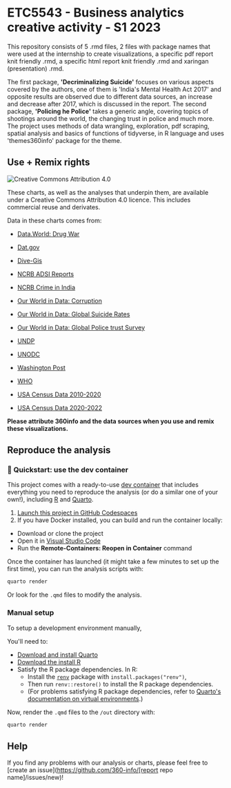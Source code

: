 # ETC5543 - Business analytics creative activity - S1 2023

This repository consists of 5 .rmd files, 2 files with package names that were used at the internship to create visualizations, a specific pdf report knit friendly .rmd, a specific html report knit friendly .rmd and xaringan (presentation) .rmd.

The first package, **'Decriminalizing Suicide'** focuses on various aspects covered by the authors, one of them is 'India's Mental Health Act 2017' and opposite results are observed due to different data sources, an increase and decrease after 2017, which is discussed in the report. The second package, **'Policing he Police'** takes a generic angle, covering topics of shootings around the world, the changing trust in police and much more. The project uses methods of data wrangling, exploration, pdf scraping, spatial analysis and basics of functions of tidyverse, in R language and uses 'themes360info' package for the theme.

## Use + Remix rights

![[Creative Commons Attribution 4.0](https://creativecommons.org/licenses/by/4.0)](https://mirrors.creativecommons.org/presskit/buttons/80x15/png/by.png)

These charts, as well as the analyses that underpin them, are available under a Creative Commons Attribution 4.0 licence. This includes commercial reuse and derivates.

<!-- Do any of the data sources fall under a different licence? If so, describe the licence and which parts of the data fall under it here! if most of it does, change the above and replace LICENCE.md too -->

Data in these charts comes from:

- [Data.World: Drug War](https://data.world/stabile-center/ph-drug-war#)

- [Dat.gov](https://data.gov.in/catalog/stateut-wise-distribution-suicides-cause)

- [Dive-Gis](]http://www.diva-gis.org/datadown)

- [NCRB ADSI Reports](https://ncrb.gov.in/sites/default/files/adsi_reports_previous_year/Table%202.1.pdf)

- [NCRB Crime in India](https://ncrb.gov.in/en/crime-in-india-table-addtional-table-and-chapter-contents?page=21)

- [Our World in Data: Corruption](https://ourworldindata.org/corruption])

- [Our World in Data: Global Suicide Rates](https://ourworldindata.org/suicide)

- [Our World in Data: Global Police trust Survey](https://ourworldindata.org/grapher/trust-in-others-vs-trust-in-police)

- [UNDP](http://hdr.undp.org/en/composite/HDI)

- [UNODC](https://dataunodc.un.org/dp-crime-corruption-offences)

- [Washington Post](https://www.washingtonpost.com/graphics/investigations/police-shootings-database/)

- [WHO](https://www.who.int/data/gho/data/themes/mental-health/suicide-rates)

- [USA Census Data 2010-2020](https://www2.census.gov/programs-surveys/popest/datasets/2010-2020/counties/totals)

- [USA Census Data 2020-2022](https://www2.census.gov/programs-surveys/popest/datasets/2020-2022/counties/totals)


**Please attribute 360info and the data sources when you use and remix these visualizations.**

## Reproduce the analysis

### 💨 Quickstart: use the dev container

This project comes with a ready-to-use [dev container](https://code.visualstudio.com/docs/remote/containers) that includes everything you need to reproduce the analysis (or do a similar one of your own!), including [R](https://r-project.org) and [Quarto](https://quarto.org).

1. [Launch this project in GitHub Codespaces](https://github.com/codespaces/new?hide_repo_select=true&ref=main&repo=[report_codespaces_id])
2. If you have Docker installed, you can build and run the container locally:
  - Download or clone the project
  - Open it in [Visual Studio Code](https://code.visualstudio.com)
  - Run the **Remote-Containers: Reopen in Container** command

Once the container has launched (it might take a few minutes to set up the first time), you can run the analysis scripts with:

```sh
quarto render
```

Or look for the `.qmd` files to modify the analysis.

### Manual setup

To setup a development environment manually, 

You'll need to:
- [Download and install Quarto](https://quarto.org/docs/get-started)
- [Download the install R](https://www.r-project.org)
- Satisfy the R package dependencies. In R:
  * Install the [`renv`](https://rstudio.github.io/renv) package with `install.packages("renv")`,
  * Then run `renv::restore()` to install the R package dependencies.
  * (For problems satisfying R package dependencies, refer to [Quarto's documentation on virtual environments](https://quarto.org/docs/projects/virtual-environments.html).)

Now, render the `.qmd` files to the `/out` directory with:

```sh
quarto render
```

## Help

If you find any problems with our analysis or charts, please feel free to [create an issue](https://github.com/360-info/[report repo name]/issues/new)!
